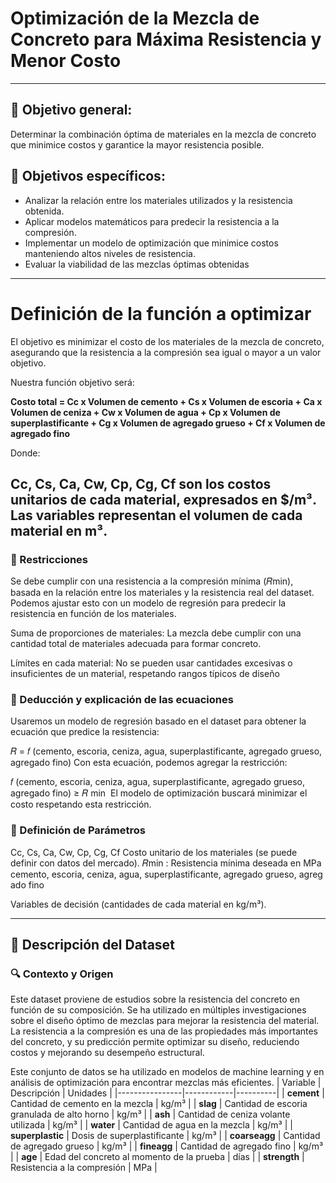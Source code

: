 # **Optimización de la Mezcla de Concreto para Máxima Resistencia y Menor Costo**
---
## 🎯 **Objetivo general:**
Determinar la combinación óptima de materiales en la mezcla de concreto que minimice costos y garantice la mayor resistencia posible.

## 🎯 **Objetivos específicos:**
- Analizar la relación entre los materiales utilizados y la resistencia obtenida.
- Aplicar modelos matemáticos para predecir la resistencia a la compresión.
- Implementar un modelo de optimización que minimice costos manteniendo altos niveles de resistencia.
- Evaluar la viabilidad de las mezclas óptimas obtenidas

---
# **Definición de la función a optimizar**
El objetivo es minimizar el costo de los materiales de la mezcla de concreto, asegurando que la resistencia a la compresión sea igual o mayor a un valor objetivo.

Nuestra función objetivo será:

**Costo total = Cc x Volumen de cemento + Cs x Volumen de escoria + Ca x Volumen de ceniza + Cw x Volumen de agua + Cp x Volumen de superplastificante + Cg x Volumen de agregado grueso + Cf x Volumen de agregado fino**

Donde:

Cc, Cs, Ca, Cw, Cp, Cg, Cf son los costos unitarios de cada material, expresados en $/m³.
Las variables representan el volumen de cada material en m³.
---
### 📌 Restricciones
Se debe cumplir con una resistencia a la compresión mínima (𝑅min), basada en la relación entre los materiales y la resistencia real del dataset.
Podemos ajustar esto con un modelo de regresión para predecir la resistencia en función de los materiales.

Suma de proporciones de materiales:
La mezcla debe cumplir con una cantidad total de materiales adecuada para formar concreto.

Límites en cada material:
No se pueden usar cantidades excesivas o insuficientes de un material, respetando rangos típicos de diseño

### 📌 Deducción y explicación de las ecuaciones
Usaremos un modelo de regresión basado en el dataset para obtener la ecuación que predice la resistencia:

𝑅 = 𝑓 (cemento, escoria, ceniza, agua, superplastificante, agregado grueso, agregado fino)
Con esta ecuación, podemos agregar la restricción:

𝑓 (cemento, escoria, ceniza, agua, superplastificante, agregado grueso, agregado fino) ≥ 𝑅 min
⁡ 
El modelo de optimización buscará minimizar el costo respetando esta restricción.

### 📌 Definición de Parámetros
Cc, Cs, Ca, Cw, Cp, Cg, Cf  Costo unitario de los materiales (se puede definir con datos del mercado).
𝑅min : Resistencia mínima deseada en MPa
⁡
cemento, escoria, ceniza, agua, superplastificante, agregado grueso, agregado fino

Variables de decisión (cantidades de cada material en kg/m³).

--- 

## 📌 **Descripción del Dataset**
### 🔍 Contexto y Origen
Este dataset proviene de estudios sobre la resistencia del concreto en función de su composición. Se ha utilizado en múltiples investigaciones sobre el diseño óptimo de mezclas para mejorar la resistencia del material. La resistencia a la compresión es una de las propiedades más importantes del concreto, y su predicción permite optimizar su diseño, reduciendo costos y mejorando su desempeño estructural.

Este conjunto de datos se ha utilizado en modelos de machine learning y en análisis de optimización para encontrar mezclas más eficientes.
| Variable        | Descripción | Unidades |
|----------------|------------|----------|
| **cement**     | Cantidad de cemento en la mezcla | kg/m³ |
| **slag**       | Cantidad de escoria granulada de alto horno | kg/m³ |
| **ash**        | Cantidad de ceniza volante utilizada | kg/m³ |
| **water**      | Cantidad de agua en la mezcla | kg/m³ |
| **superplastic** | Dosis de superplastificante | kg/m³ |
| **coarseagg**  | Cantidad de agregado grueso | kg/m³ |
| **fineagg**    | Cantidad de agregado fino | kg/m³ |
| **age**        | Edad del concreto al momento de la prueba | días |
| **strength**   | Resistencia a la compresión | MPa |















